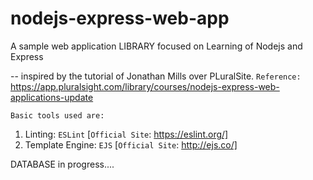 # nodejs-express-web-app
A sample web application LIBRARY focused on Learning of Nodejs and Express

-- inspired by the tutorial of Jonathan Mills over PLuralSite.
`Reference:` https://app.pluralsight.com/library/courses/nodejs-express-web-applications-update
    
`Basic tools used are:`
1. Linting: `ESLint` [`Official Site`: https://eslint.org/]
2. Template Engine: `EJS` [`Official Site`: http://ejs.co/]

DATABASE in progress....
